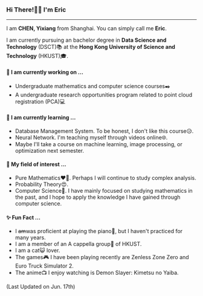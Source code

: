 ### Hi There!👋🏻 I'm Eric

---
I am  **CHEN, Yixiang** from Shanghai. You can simply call me **Eric**.

I am currently pursuing an bachelor degree in **Data Science and Technology** (DSCT)📚 at the **Hong Kong University of Science and Technology** (HKUST)🎓.



#### 🔬 I am currently working on ...
- Undergraduate mathematics and computer science courses✒️
- A undergraduate research opportunities program related to point cloud registration (PCA)💻

#### 🌱 I am currently learning ...
- Database Management System. To be honest, I don't like this course😥.
- Neural Network. I'm teaching myself through videos online🌐.
- Maybe I'll take a course on machine learning, image processing, or optimization next semester.

#### 🔎 My field of interest ...
- Pure Mathematics❤️‍🔥. Perhaps I will continue  to study complex analysis.
- Probability Theory😍.
- Computer Science🤔. I have mainly focused on studying mathematics in the past, and I hope to apply the knowledge I have gained through computer science. 

#### ✨ Fun Fact ...
- I ~~am~~was proficient at playing the piano🎹, but I haven't practiced for many years.
- I am a member of an A cappella group🎤 of HKUST.
- I am a cat😺 lover.
- The games🎮 I have been playing recently are Zenless Zone Zero and Euro Truck Simulator 2.
- The anime📺 I enjoy watching is Demon Slayer: Kimetsu no Yaiba.

(Last Updated on Jun. 17th)

